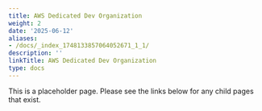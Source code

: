 ```yaml
---
title: AWS Dedicated Dev Organization
weight: 2
date: '2025-06-12'
aliases:
- /docs/_index_1748133857064052671_1_1/
description: ''
linkTitle: AWS Dedicated Dev Organization
type: docs
---
```


This is a placeholder page. Please see the links below for any child pages that exist.
